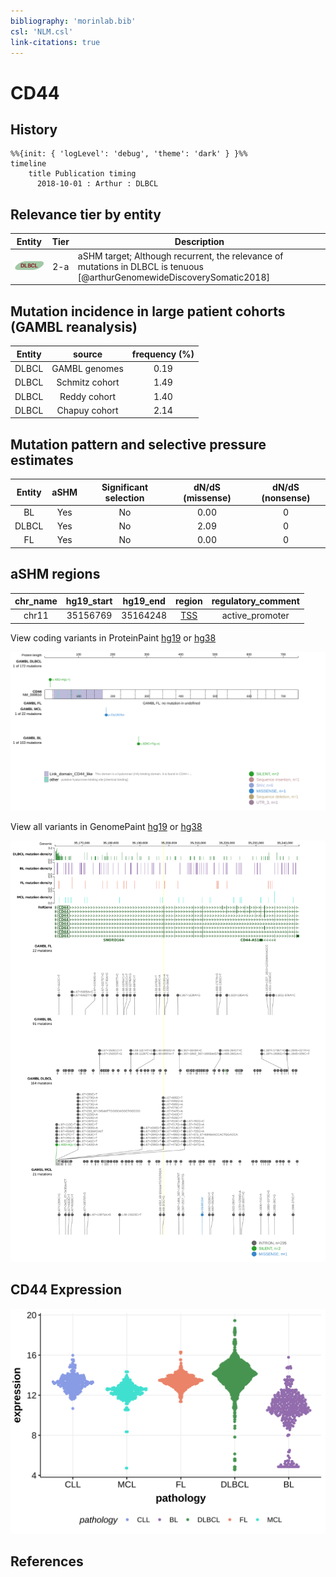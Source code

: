 ```yaml
---
bibliography: 'morinlab.bib'
csl: 'NLM.csl'
link-citations: true
---
```

# CD44

## History

```mermaid
%%{init: { 'logLevel': 'debug', 'theme': 'dark' } }%%
timeline
    title Publication timing
      2018-10-01 : Arthur : DLBCL
```

## Relevance tier by entity

|Entity|Tier|Description                              |
|:------:|:----:|-----------------------------------------|
|![DLBCL](images/icons/DLBCL_tier2.png) |2-a | aSHM target; Although recurrent, the relevance of mutations in DLBCL is tenuous [@arthurGenomewideDiscoverySomatic2018]|

## Mutation incidence in large patient cohorts (GAMBL reanalysis)

|Entity|source        |frequency (%)|
|:------:|:--------------:|:-------------:|
|DLBCL |GAMBL genomes |0.19         |
|DLBCL |Schmitz cohort|1.49         |
|DLBCL |Reddy cohort  |1.40         |
|DLBCL |Chapuy cohort |2.14         |

## Mutation pattern and selective pressure estimates

|Entity|aSHM|Significant selection|dN/dS (missense)|dN/dS (nonsense)|
|:------:|:----:|:---------------------:|:----------------:|:----------------:|
|BL    |Yes |No                   |0.00            |0               |
|DLBCL |Yes |No                   |2.09            |0               |
|FL    |Yes |No                   |0.00            |0               |

## aSHM regions

|chr_name|hg19_start|hg19_end|region                                                                                    |regulatory_comment|
|:--------:|:----------:|:--------:|:------------------------------------------------------------------------------------------:|:------------------:|
|chr11   |35156769  |35164248|[TSS](https://genome.ucsc.edu/s/rdmorin/GAMBL%20hg19?position=chr11%3A35156769%2D35164248)|active_promoter   |



View coding variants in ProteinPaint [hg19](https://morinlab.github.io/LLMPP/GAMBL/CD44_protein.html)  or [hg38](https://morinlab.github.io/LLMPP/GAMBL/CD44_protein_hg38.html)

![](images/proteinpaint/CD44_NM_000610.svg)

View all variants in GenomePaint [hg19](https://morinlab.github.io/LLMPP/GAMBL/CD44.html)  or [hg38](https://morinlab.github.io/LLMPP/GAMBL/CD44_hg38.html)

![](images/proteinpaint/CD44.svg)

## CD44 Expression
![](images/gene_expression/CD44_by_pathology.svg)
<!-- ORIGIN: arthurGenomewideDiscoverySomatic2018 -->
<!-- DLBCL: arthurGenomewideDiscoverySomatic2018 -->

## References
